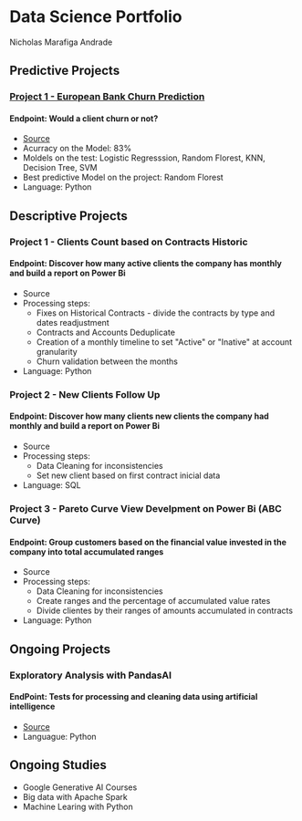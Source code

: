 # Data Science Portfolio
  Nicholas Marafiga Andrade

## Predictive Projects
### [Project 1 - European Bank Churn Prediction](https://www.kaggle.com/meuscoco/bank-churn-testing-5-different-models)
#### Endpoint: Would a client churn or not?
* [Source](https://www.kaggle.com/datasets/shrutimechlearn/churn-modelling)
* Acurracy on the Model: 83%
* Moldels on the test: Logistic Regresssion, Random Florest, KNN, Decision Tree, SVM
* Best predictive Model on the project: Random Florest
* Language: Python

## Descriptive Projects
### Project 1 - Clients Count based on Contracts Historic
#### Endpoint: Discover how many active clients the company has monthly and build a report on Power Bi
* Source
* Processing steps:
  * Fixes on Historical Contracts - divide the contracts by type and dates readjustment
  * Contracts and Accounts Deduplicate
  * Creation of a monthly timeline to set "Active" or "Inative" at account granularity
  * Churn validation between the months 
* Language: Python

### Project 2 - New Clients Follow Up
#### Endpoint: Discover how many clients new clients the company had monthly and build a report on Power Bi
* Source
* Processing steps:
  * Data Cleaning for inconsistencies
  * Set new client based on first contract inicial data
* Language: SQL

### Project 3 - Pareto Curve View Develpment on Power Bi (ABC Curve)
#### Endpoint: Group customers based on the financial value invested in the company into total accumulated ranges
* Source
* Processing steps:
  * Data Cleaning for inconsistencies
  * Create ranges and the percentage of accumulated value rates
  * Divide clientes by their ranges of amounts accumulated in contracts
* Language: Python

## Ongoing Projects
### Exploratory Analysis with PandasAI 
#### EndPoint: Tests for processing and cleaning data using artificial intelligence
* [Source](https://medium.com/@fareedkhandev/pandas-ai-the-future-of-data-analysis-8f0be9b5ab6f)
* Languague: Python

## Ongoing Studies
* Google Generative AI Courses
* Big data with Apache Spark
* Machine Learing with Python



